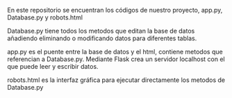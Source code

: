 En este repositorio se encuentran los códigos de nuestro proyecto, app.py, Database.py y robots.html

Database.py tiene todos los metodos que editan la base de datos añadiendo eliminando o modificando datos para diferentes tablas.

app.py es el puente entre la base de datos y el html, contiene metodos que referencian a Database.py. Mediante Flask crea un servidor localhost con el que puede leer y escribir datos.

robots.html es la interfaz gráfica para ejecutar directamente los metodos de Database.py
